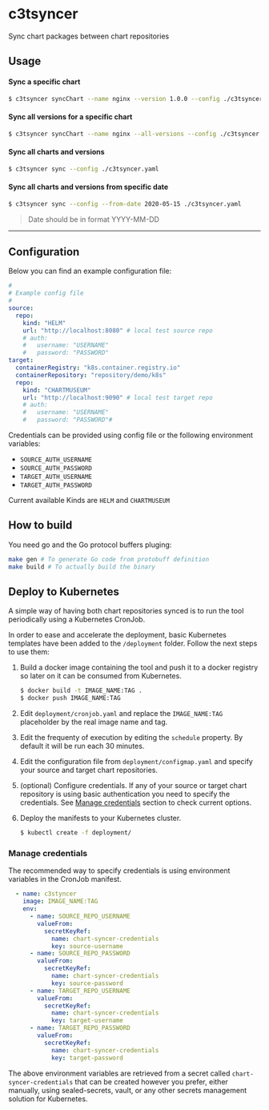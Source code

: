 # c3tsyncer

Sync chart packages between chart repositories

## Usage

#### Sync a specific chart

~~~bash
$ c3tsyncer syncChart --name nginx --version 1.0.0 --config ./c3tsyncer.yaml
~~~

#### Sync all versions for a specific chart

~~~bash
$ c3tsyncer syncChart --name nginx --all-versions --config ./c3tsyncer.yaml
~~~

#### Sync all charts and versions

~~~bash
$ c3tsyncer sync --config ./c3tsyncer.yaml
~~~

#### Sync all charts and versions from specific date

~~~bash
$ c3tsyncer sync --config --from-date 2020-05-15 ./c3tsyncer.yaml
~~~

 > Date should be in format YYYY-MM-DD

----

## Configuration

Below you can find an example configuration file:

~~~yaml
#
# Example config file
#
source:
  repo:
    kind: "HELM"
    url: "http://localhost:8080" # local test source repo
    # auth:
    #   username: "USERNAME"
    #   password: "PASSWORD"
target:
  containerRegistry: "k8s.container.registry.io"
  containerRepository: "repository/demo/k8s"
  repo:
    kind: "CHARTMUSEUM"
    url: "http://localhost:9090" # local test target repo
    # auth:
    #   username: "USERNAME"
    #   password: "PASSWORD"#
~~~

Credentials can be provided using config file or the following environment variables:

- `SOURCE_AUTH_USERNAME`
- `SOURCE_AUTH_PASSWORD`
- `TARGET_AUTH_USERNAME`
- `TARGET_AUTH_PASSWORD`

Current available Kinds are `HELM` and `CHARTMUSEUM`

## How to build

You need go and the Go protocol buffers pluging:

~~~bash
make gen # To generate Go code from protobuff definition
make build # To actually build the binary
~~~~

## Deploy to Kubernetes

A simple way of having both chart repositories synced is to run the tool periodically using a Kubernetes CronJob.

In order to ease and accelerate the deployment, basic Kubernetes templates have been added to the `/deployment` folder. Follow the next steps to use them:

1. Build a docker image containing the tool and push it to a docker registry so later on it can be consumed from Kubernetes.

    ~~~bash
    $ docker build -t IMAGE_NAME:TAG .
    $ docker push IMAGE_NAME:TAG
    ~~~

1. Edit `deployment/cronjob.yaml` and replace the `IMAGE_NAME:TAG` placeholder by the real image name and tag.

1. Edit the frequenty of execution by editing the `schedule` property. By default it will be run each 30 minutes.

1. Edit the configuration file from `deployment/configmap.yaml` and specify your source and target chart repositories.

1. (optional) Configure credentials. If any of your source or target chart repository is using basic authentication you need to specify the credentials. See [Manage credentials](#manage-credentials) section to check current options.

1. Deploy the manifests to your Kubernetes cluster.

    ~~~bash
    $ kubectl create -f deployment/
    ~~~

### Manage credentials

The recommended way to specify credentials is using environment variables in the CronJob manifest.

~~~yaml
  - name: c3styncer
    image: IMAGE_NAME:TAG
    env:
      - name: SOURCE_REPO_USERNAME
        valueFrom:
          secretKeyRef:
            name: chart-syncer-credentials
            key: source-username
      - name: SOURCE_REPO_PASSWORD
        valueFrom:
          secretKeyRef:
            name: chart-syncer-credentials
            key: source-password
      - name: TARGET_REPO_USERNAME
        valueFrom:
          secretKeyRef:
            name: chart-syncer-credentials
            key: target-username
      - name: TARGET_REPO_PASSWORD
        valueFrom:
          secretKeyRef:
            name: chart-syncer-credentials
            key: target-password
~~~

The above environment variables are retrieved from a secret called `chart-syncer-credentials` that can be created however you prefer, either manually, using sealed-secrets, vault, or any other secrets management solution for Kubernetes.
